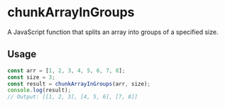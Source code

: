 # chunkArrayInGroups
A JavaScript function that splits an array into groups of a specified size.

## Usage
```javascript
const arr = [1, 2, 3, 4, 5, 6, 7, 8];
const size = 3;
const result = chunkArrayInGroups(arr, size);
console.log(result);
// Output: [[1, 2, 3], [4, 5, 6], [7, 8]]

